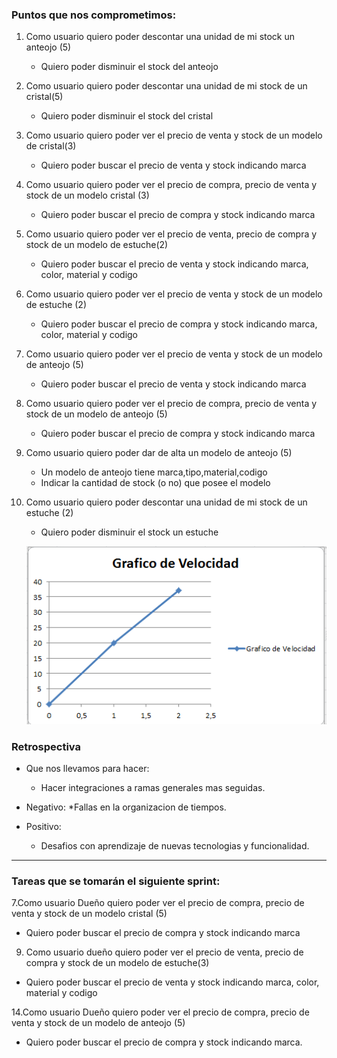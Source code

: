 ### Puntos que nos comprometimos:

1. Como usuario quiero poder descontar una unidad de mi stock un anteojo (5)
    * Quiero poder disminuir el stock del anteojo

2. Como usuario quiero poder descontar una unidad de mi stock de un cristal(5)
    * Quiero poder disminuir el stock del cristal


3. Como usuario quiero poder ver el precio de venta y stock de un modelo de cristal(3)
    * Quiero poder buscar el precio de venta y stock indicando marca

4. Como usuario quiero poder ver el precio de compra, precio de venta y stock de un modelo cristal (3) 
    * Quiero poder buscar el precio de compra y stock indicando marca


5. Como usuario quiero poder ver el precio de venta, precio de compra y stock de un modelo de estuche(2)
    * Quiero poder buscar el precio de venta y stock indicando marca, color, material y codigo
    
6. Como usuario quiero poder ver el precio de venta y stock de un modelo de estuche (2)
    * Quiero poder buscar el precio de compra y stock indicando marca, color, material y codigo


7. Como usuario quiero poder ver el precio de venta y stock de un modelo de anteojo (5)
    * Quiero poder buscar el precio de venta y stock indicando marca

8. Como usuario quiero poder ver el precio de compra, precio de venta y stock de un modelo de anteojo (5)
    * Quiero poder buscar el precio de compra y stock indicando marca


9. Como usuario quiero poder dar de alta un modelo de anteojo (5)
    * Un modelo de anteojo tiene marca,tipo,material,codigo
    * Indicar la cantidad de stock (o no) que posee el modelo
    
10. Como usuario quiero poder descontar una unidad de mi stock de un estuche (2)
    * Quiero poder disminuir el stock un estuche
    
    ![grafico velocidad](https://github.com/Miloro/ProyectoJordan/blob/dev/Sprints/sprint2/grafico%20de%20velocidad.PNG)
    


### Retrospectiva

* Que nos llevamos para hacer:
    * Hacer integraciones a ramas generales mas seguidas.
    
* Negativo:
       *Fallas en la organizacion de tiempos.

* Positivo:
    * Desafios con aprendizaje de nuevas tecnologias y funcionalidad. 

---

### Tareas que se tomarán el siguiente sprint:



7.Como usuario Dueño quiero poder ver el precio de compra, precio de venta y stock de un modelo cristal (5)
* Quiero poder buscar el precio de compra y stock indicando marca


9. Como usuario dueño quiero poder ver el precio de venta, precio de compra y stock de un modelo de estuche(3)
* Quiero poder buscar el precio de venta y stock indicando marca, color, material y codigo


14.Como usuario Dueño quiero poder ver el precio de compra, precio de venta y stock de un modelo de anteojo (5)
* Quiero poder buscar el precio de compra y stock indicando marca.



